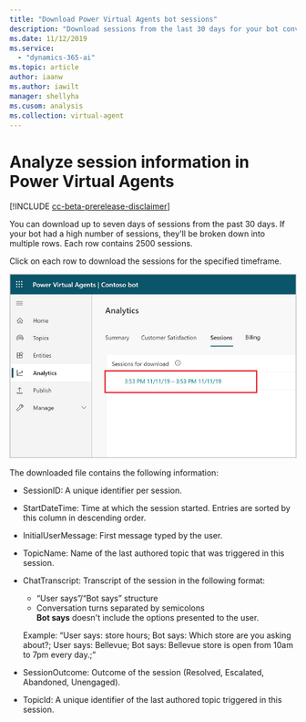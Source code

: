 ```yaml
---
title: "Download Power Virtual Agents bot sessions"
description: "Download sessions from the last 30 days for your bot conversations."
ms.date: 11/12/2019
ms.service:
  - "dynamics-365-ai"
ms.topic: article
author: iaanw
ms.author: iawilt
manager: shellyha
ms.cusom: analysis
ms.collection: virtual-agent
---
```


# Analyze session information in Power Virtual Agents

[!INCLUDE [cc-beta-prerelease-disclaimer](includes/cc-beta-prerelease-disclaimer.md)]



You can download up to seven days of sessions from the past 30 days. If your bot had a high number of sessions, they'll be broken down into multiple rows. Each row contains 2500 sessions. 

Click on each row to download the sessions for the specified timeframe.

![Sessions page](media/analytics-sessions-billing.png)

The downloaded file contains the following information: 

- SessionID: A unique identifier per session. 

- StartDateTime: Time at which the session started. Entries are sorted by this column in descending order. 

- InitialUserMessage: First message typed by the user.

- TopicName: Name of the last authored topic that was triggered in this session. 

- ChatTranscript: Transcript of the session in the following format:
    - “User says”/“Bot says” structure
    - Conversation turns separated by semicolons</br>
   **Bot says** doesn't include the options presented to the user.
    
    Example: “User says: store hours; Bot says: Which store are you asking about?; User says: Bellevue; Bot says: Bellevue store is open from 10am to 7pm every day.;”

- SessionOutcome: Outcome of the session (Resolved, Escalated, Abandoned, Unengaged).

- TopicId: A unique identifier of the last authored topic triggered in this session. 
